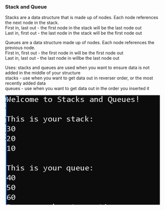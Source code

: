 ### Stack and Queue

Stacks are a data structure that is made up of nodes. Each node references the next node in the stack.   
	First in, last out - the first node in the stack will be the last node out  
	Last in, first out - the last node in the stack will be the first node out

Queues are a data structure made up of nodes. Each node references the previous node.   
	First in, first out - the first node in will be the first node out  
	Last in, last out - the last node in willbe the last node out

Uses: stacks and queues are used when you want to ensure data is not added in the middle of your structure  
stacks - use when you want to get data out in reverser order, or the most recently added data  
queues - use when you want to get data out in the order you inserted it  

![Stack and Queue Console](../../assets/stackqueue.png "Stack and Queue Contents Screenshot")


